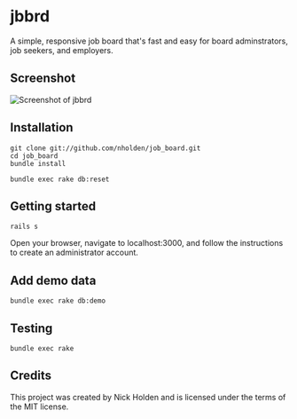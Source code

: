 # jbbrd
A simple, responsive job board that's fast and easy for board adminstrators, job seekers, and employers.

## Screenshot

![Screenshot of jbbrd](https://cloud.githubusercontent.com/assets/7942714/8096438/26e993fc-0fa5-11e5-980c-6b843c8e65ed.png)

## Installation

```
git clone git://github.com/nholden/job_board.git
cd job_board
bundle install

bundle exec rake db:reset
```

## Getting started

```
rails s
```

Open your browser, navigate to localhost:3000, and follow the instructions to create an administrator account.

## Add demo data

```
bundle exec rake db:demo
```

## Testing

```
bundle exec rake
```

## Credits

This project was created by Nick Holden and is licensed under the terms of the MIT license.
